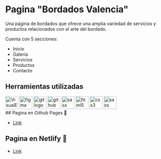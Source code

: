 # Pagina "Bordados Valencia"

Una página de bordados que ofrece una amplia variedad de servicios y productos relacionados con el arte del bordado.

Cuenta con 5 secciones:
- Inicio
- Galeria
- Servicios
- Productos
- Contacto

## Herramientas utilizadas
<div>
<img src="https://www.vectorlogo.zone/logos/visualstudio_code/visualstudio_code-icon.svg" alt="VisualEstudioCode logo" width="40" height="40"/>
<img src="https://cdn.jsdelivr.net/gh/devicons/devicon/icons/figma/figma-original.svg" height="40" alt="figma logo"  />
<img src="https://cdn.jsdelivr.net/gh/devicons/devicon/icons/git/git-original.svg" height="40" alt="git logo"  />
<img src="https://skillicons.dev/icons?i=github" height="40" alt="github logo"  />
<img src="https://www.vectorlogo.zone/logos/netlify/netlify-icon.svg" height="40" alt="sass logo"  />
<img src="https://cdn.jsdelivr.net/gh/devicons/devicon/icons/html5/html5-original.svg" height="40" alt="html5 logo"  />
<img src="https://cdn.jsdelivr.net/gh/devicons/devicon/icons/css3/css3-original.svg" height="40" alt="css3 logo"  />
<img src="https://cdn.jsdelivr.net/gh/devicons/devicon/icons/sass/sass-original.svg" height="40" alt="sass logo"  />
</div>
## Pagina en Github Pages 🚀

- [Link]()

## Pagina en Netlify 🚀

- [Link]()
